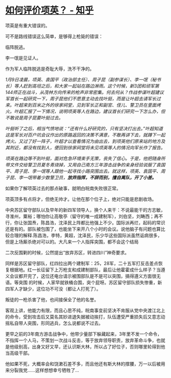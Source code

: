 # [如何评价项英？ - 知乎](https://www.zhihu.com/question/39131488/answer/2298129924)

项英是有重大错误的。

可不是路线错误这么简单，是够得上枪毙的错误：

临阵脱逃。

李一氓是见证人。

作为军人临阵脱逃是奇耻大辱，洗不干净的。

_1月9日凌晨，项英、袁国平（政治部主任）、周子昆（副参谋长）、李一氓（秘书长）等人赶到高坦之后，和大家一起站在路边淋雨。这个时候，新3团和顽军第144师正在战斗，从茂林方向传来的枪声非常密集。何去何从？作战参谋叶超建议军首长一起研究一下，周子昆他们不愿意主动去找叶挺，而是让叶超去请军长过来。叶超来到百米之外的徐家祠堂，见到军长正和副官、侄儿、警卫员在里面烤火。叶超汇报了一下情况，说明项英等人在路边，建议首长们研究一下怎么办，但不敢说是周子昆要叶挺过去。_

_叶挺听了之后，相当气愤地说：“还有什么好研究的，只有坚决打出去。”叶超知道这是军长对百户坑会议作出的原路返回的决策不满意，不敢再讲下去，就蹲下一起烤火。又过了好一阵子，叶超才以查看情况为由出去，到项英他们原来站的地方及其附近，都没有找到人，便回到徐家祠堂将未见项英等人的情况向军长作了报告。_

_项英在路边等不到叶挺，面对危急环境束手无策，丧失了信心。于是，他把随身所带文件交给警卫员夏冬青烧掉，又用自己南方三年游击战争的亲身经验说服了袁国平、周子昆、李一氓等人跟他一起寻找小路突围出去。就这样，项英、袁国平、周子昆、李一氓带着少数警卫员，_**_放弃指挥，不辞而别，擅自离队，开了小差。_**

如果你了解项英过去的那点破事，就明白皖南失败很正常。

项英顶多有点将才，但绝无帅才。让他在那个位子上，绝对只能是悲剧收场。

中央苏区留守部队以及早年的新四军领导人，换个人来干：不说最能干的方志敏，寻淮州，粟裕；哪怕你让高敬亭（留守的唯一成建制军），刘伯坚，刘畴西；再不行，你让张国焘，陈昌浩，沈泽民上阵都比他强上不少。国际派再烂，起码的常识还是有的。部队被包围了，也能坐下来开八个小时的会议。说他脑子有问题也算比较合理的解释.陈昌浩，李特，黄超，沈泽民，乐少华这些国际派虽然诟病很多，但是上场厮杀绝对可以的。大凡来一个人指挥突围，都不会这个结局

二次反围剿的时候，公然提出“放弃苏区，转进四川”神奇要求。

同样是苏区留守部队，红四拉出两个建制军：25，28军，二十五军打反击差点恢复根据地。红一长征留下上万枪支和成建制部队，最后让他霍霍成什么样子？当遵义会议都开完了，这位还电台请示被围部队是不是可以突围，搞得遵义方面很无语。等突围 的时候，人家早就铁桶合围，突个屁呀。苏区留守部队损失惨重，新四军人才缺少，这位功不可没（都让人打死了）。

叛徒的一枪杀害了他，也间接保全了他的名誉。

客观上讲，他能力有限，而且心思不纯，皖南事变前坚决不肯服从党中央渡江北上的命令，受到攻击后又莫名其妙进退失据被动挨打，队伍遭受严重损失后又意志动摇私自带人突围，形同逃兵，怎么说都说不过去。

更早之前的3年南方游击战争中，他带少量部下躲藏起来，3年里不发一个命令，不指挥一个人马，不策划一次战斗反击，等于放弃领导职责，放弃革命斗争，也就是他级别高，出身又好又早，还认识斯大林，所以占了好位子，否则哪里轮得到他当高级干部。

他如果不死，大概率会和饶漱石差不多，而且他还有斯大林的撑腰，万一以后被用来分裂我党……这样想想幸亏牺牲了…
